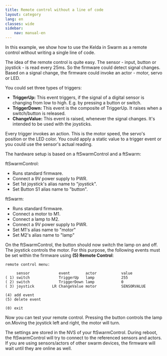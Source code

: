```yaml
---
title: Remote control without a line of code
layout: category
lang: en
classes: wide
sidebar:
    nav: manual-en
---
```

In this example, we show how to use the Kelda in Swarm as a remote control without writing a single line of code.

The idea of the remote control is quite easy. The sensor - input, button or joystick - is read every 25ms. So the firmware could detect signal changes. Based on a signal change, the firmware could invoke an actor - motor, servo or LED.

You could set three types of triggers:
- **TriggerUp:** This event triggers, if the signal of a digital sensor is changing from low to high. E.g. by pressing a button or switch.
- **TriggerDown:** This event is the composite of TriggerUp. It raises when a switch/button is released.
- **ChangeValue:** This event is raised, whenever the signal changes. It's intended to be used with the joysticks.

Every trigger invokes an action. This is the motor speed, the servo's position or the LED color. You could apply a static value to a trigger event or you could use the sensor's actual reading.

The hardware setup is based on a ftSwarmControl and a ftSwarm:

ftSwarmControl:
- Runs standard firmware.
- Connect a 9V power supply to PWR.
- Set 1st joystick's alias name to "joystick". 
- Set Button S1 alias name to "button".

ftSwarm:
- Runs standard firmware.
- Connect a motor to M1.
- Connect a lamp to M2.
- Connect a 9V power supply to PWR.
- Set M1's alias name to "motor" 
- Set M2's alias name to "lamp" 

On the ftSwarmControl, the button should now switch the lamp on and off. The joystick controls the motor. For this purpose, the following events must be set within the firmware using **(5) Remote Control**:

```
remote control menu:

     sensor             event       actor           value
( 1) switch             TriggerUp   lamp            255
( 2) switch             TriggerDown lamp            0
( 3) joystick        LR ChangeValue motor           SENSORVALUE

(4) add event
(5) delete event

(0) exit
```

Now you can test your remote control. Pressing the button controls the lamp on.Moving the joystick left and right, the motor will turn.

The settings are stored in the NVS of your ftSwarmControl. During reboot, the ftSwarmControl will try to connect to the referenced sensors and actors. If you are using sensors/actors of other swarm devices, the firmware will wait until they are online as well.
